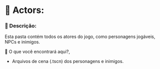 <h1>📂 Actors:</h1>

<h3>📌 Descrição:</h3>
<p>Esta pasta contém todos os atores do jogo, como personagens jogáveis, NPCs e inimigos.</p>

<p>📌 O que você encontrará aqui?,</p>
<ul>
<li>Arquivos de cena (.tscn) dos personagens e inimigos.</li>
</ul>